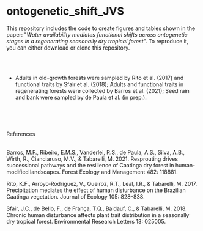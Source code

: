 # ontogenetic_shift_JVS

This repository includes the code to create figures and tables shown in the paper: "*Water availability mediates functional shifts across ontogenetic stages in a regenerating seasonally dry tropical forest*". To reproduce it, you can either download or clone this repository.

<br>
<br>

- Adults in old-growth forests were sampled by Rito et al. (2017) and functional traits by Sfair et al. (2018); Adults and functional traits in regenerating forests were collected by Barros et al. (2021); Seed rain and bank were sampled by de Paula et al. (in prep.).

<br>
<br>
<br>

References
<br>
<br>

Barros, M.F., Ribeiro, E.M.S., Vanderlei, R.S., de Paula, A.S., Silva, A.B., Wirth, R., Cianciaruso, M.V., & Tabarelli, M. 2021. Resprouting drives successional pathways and the resilience of Caatinga dry forest in human-modified landscapes. Forest Ecology and Management 482: 118881.

Rito, K.F., Arroyo‐Rodríguez, V., Queiroz, R.T., Leal, I.R., & Tabarelli, M. 2017. Precipitation mediates the effect of human disturbance on the Brazilian Caatinga vegetation. Journal of Ecology 105: 828–838.

Sfair, J.C., de Bello, F., de França, T.Q., Baldauf, C., & Tabarelli, M. 2018. Chronic human disturbance affects plant trait distribution in a seasonally dry tropical forest. Environmental Research Letters 13: 025005.
